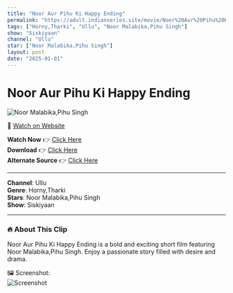 ```yaml
---
title: "Noor Aur Pihu Ki Happy Ending"
permalink: "https://adult.indianseries.site/movie/Noor%20Aur%20Pihu%20Ki%20Happy%20Ending"
tags: ["Horny,Tharki", "Ullu", "Noor Malabika,Pihu Singh"]
show: "Siskiyaan"
channel: "Ullu"
star: ["Noor Malabika,Pihu Singh"]
layout: post
date: "2025-01-01"
---
```


# Noor Aur Pihu Ki Happy Ending

![Noor Malabika,Pihu Singh](https://shorts.desisins.com/wp-content/uploads/2024/08/Siskiyaan-Pihu-Singh-Noor-Ullu-DesiSins.com_.jpg)

🔗 [Watch on Website](https://adult.indianseries.site/movie/Noor%20Aur%20Pihu%20Ki%20Happy%20Ending)

**Watch Now** 👉 [Click Here](https://adult.indianseries.site/movie/Noor%20Aur%20Pihu%20Ki%20Happy%20Ending)  
**Download** 👉 [Click Here](https://adult.indianseries.site/movie/Noor%20Aur%20Pihu%20Ki%20Happy%20Ending)  
**Alternate Source** 👉 [Click Here](https://adult.indianseries.site/movie/Noor%20Aur%20Pihu%20Ki%20Happy%20Ending)

---

**Channel**: Ullu  
**Genre**: Horny,Tharki  
**Stars**: Noor Malabika,Pihu Singh  
**Show**: Siskiyaan

---

### 🔥 About This Clip

Noor Aur Pihu Ki Happy Ending is a bold and exciting short film featuring Noor Malabika,Pihu Singh. Enjoy a passionate story filled with desire and drama.
 
🖼️ Screenshot:  
![Screenshot](https://shorts.desisins.com/wp-content/uploads/2024/08/Siskiyaan-Pihu-Singh-Noor-Ullu-DesiSins.com_.jpg)
